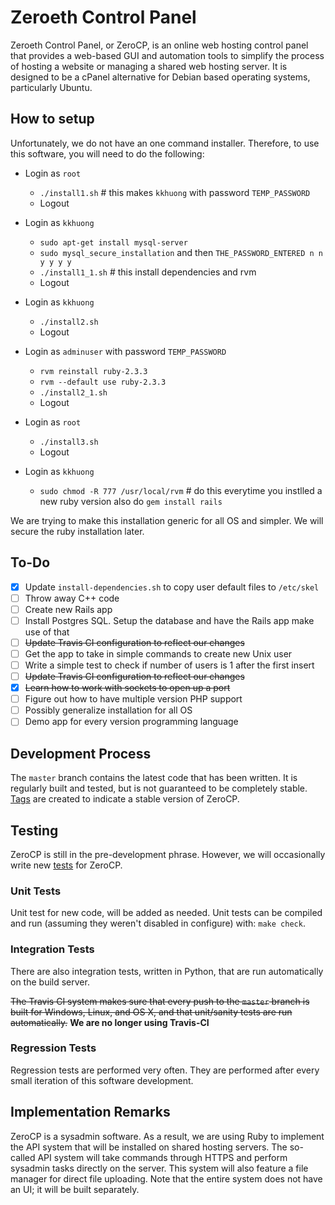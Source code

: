 Zeroeth Control Panel
=====================
Zeroeth Control Panel, or ZeroCP, is an online web hosting control panel that provides a web-based GUI and automation tools to simplify the process of hosting a website or managing a shared web hosting server. It is designed to be a cPanel alternative for Debian based operating systems, particularly Ubuntu.


How to setup
------------
Unfortunately, we do not have an one command installer. Therefore, to use this software, you will need to do the following:

- Login as `root`
  - `./install1.sh`  # this makes `kkhuong` with password `TEMP_PASSWORD`
  - Logout

- Login as `kkhuong`
  - `sudo apt-get install mysql-server`
  - `sudo mysql_secure_installation` and then `THE_PASSWORD_ENTERED n n y y y y`
  - `./install1_1.sh`  # this install dependencies and rvm
  - Logout

- Login as `kkhuong`
  - `./install2.sh`
  - Logout

- Login as `adminuser` with password `TEMP_PASSWORD`
  - `rvm reinstall ruby-2.3.3`
  - `rvm --default use ruby-2.3.3`
  - `./install2_1.sh`
  - Logout

- Login as `root`
  - `./install3.sh`
  - Logout

- Login as `kkhuong`
  - `sudo chmod -R 777 /usr/local/rvm`  # do this everytime you instlled a new ruby version also do `gem install rails`

We are trying to make this installation generic for all OS and simpler. We will secure the ruby installation later.

To-Do
-----
- [X] Update `install-dependencies.sh` to copy user default files to `/etc/skel`
- [ ] Throw away C++ code
- [ ] Create new Rails app
- [ ] Install Postgres SQL. Setup the database and have the Rails app make use of that
- [ ] ~~Update Travis CI configuration to reflect our changes~~
- [ ] Get the app to take in simple commands to create new Unix user
- [ ] Write a simple test to check if number of users is 1 after the first insert
- [ ] ~~Update Travis CI configuration to reflect our changes~~
- [X] ~~Learn how to work with sockets to open up a port~~
- [ ] Figure out how to have multiple version PHP support
- [ ] Possibly generalize installation for all OS
- [ ] Demo app for every version programming language

Development Process
-------------------
The `master` branch contains the latest code that has been written. It is regularly built and tested, but is not guaranteed to be completely stable. [Tags](https://github.com/kkhuong/ZeroCP/tags) are created to indicate a stable version of ZeroCP.


Testing
-------
ZeroCP is still in the pre-development phrase. However, we will occasionally write new [tests](test/) for ZeroCP.

### Unit Tests
Unit test for new code, will be added as needed. Unit tests can be compiled and run
(assuming they weren't disabled in configure) with: `make check`.

### Integration Tests
There are also integration tests, written
in Python, that are run automatically on the build server.

~~The Travis CI system makes sure that every push to the `master` branch is built for Windows, Linux, and OS X, and that unit/sanity tests are run automatically.~~ **We are no longer using Travis-CI**

### Regression Tests
Regression tests are performed very often. They are performed after every small iteration of this software development.

Implementation Remarks
----------------------
ZeroCP is a sysadmin software. As a result, we are using Ruby to implement the API system that will be installed on shared hosting servers. The so-called API system will take commands through HTTPS and perform sysadmin tasks directly on the server. This system will also feature a file manager for direct file uploading. Note that the entire system does not have an UI; it will be built separately.
